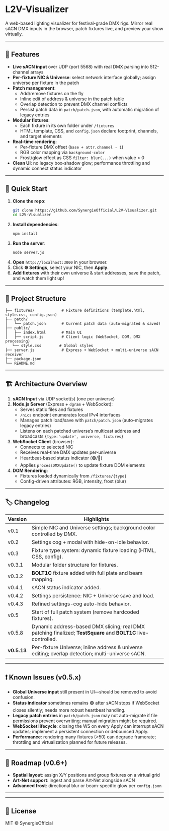 # L2V-Visualizer

A web-based lighting visualizer for festival-grade DMX rigs. Mirror real sACN DMX inputs in the browser, patch fixtures live, and preview your show virtually.

---

## 🔹 Features

- **Live sACN input** over UDP (port 5568) with real DMX parsing into 512-channel arrays
- **Per‑fixture NIC & Universe**: select network interface globally; assign universe per fixture in the patch
- **Patch management**:
  - Add/remove fixtures on the fly
  - Inline edit of address & universe in the patch table
  - Overlap detection to prevent DMX channel conflicts
  - Persist patch data in `patch/patch.json`, with automatic migration of legacy entries
- **Modular fixtures**:
  - Each fixture in its own folder under `/fixtures`
  - HTML template, CSS, and `config.json` declare footprint, channels, and target elements
- **Real-time rendering**:
  - Per-fixture DMX offset (`base + attr.channel - 1`)
  - RGB color mapping via `background-color`
  - Frost/glow effect as CSS `filter: blur(...)` when value > 0
- **Clean UI**: no legacy box-shadow glow; performance throttling and dynamic connect status indicator

---

## 🚀 Quick Start

1. **Clone the repo**:
   ```bash
   git clone https://github.com/SynergieOfficial/L2V-Visualizer.git
   cd L2V-Visualizer
   ```
2. **Install dependencies**:
   ```bash
   npm install
   ```
3. **Run the server**:
   ```bash
   node server.js
   ```
4. **Open** `http://localhost:3000` in your browser.
5. Click **⚙️ Settings**, select your NIC, then **Apply**.
6. **Add fixtures** with their own universe & start addresses, save the patch, and watch them light up!

---

## 📁 Project Structure

```
├── fixtures/            # Fixture definitions (template.html, style.css, config.json)
├── patch/
│   └── patch.json       # Current patch data (auto-migrated & saved)
├── public/
│   ├── index.html       # Main UI
│   ├── script.js        # Client logic (WebSocket, DOM, DMX processing)
   └── style.css        # Global styles
├── server.js            # Express + WebSocket + multi-universe sACN receiver
├── package.json
└── README.md
```

---

## 🏗️ Architecture Overview

1. **sACN Input** via UDP socket(s) (one per universe)
2. **Node.js Server** (Express + `dgram` + WebSocket):
   - Serves static files and fixtures
   - `/nics` endpoint enumerates local IPv4 interfaces
   - Manages patch load/save with `patch/patch.json` (auto-migrates legacy entries)
   - Listens on each patched universe’s multicast address and broadcasts `{type:'update', universe, fixtures}`
3. **WebSocket Client** (browser):
   - Connects to selected NIC
   - Receives real-time DMX updates per-universe
   - Heartbeat-based status indicator (🟢/🔴)
   - Applies `processDMXUpdate()` to update fixture DOM elements
4. **DOM Rendering**:
   - Fixtures loaded dynamically from `/fixtures/{type}`
   - Config-driven attributes: RGB, intensity, frost (blur)

---

## 🏷️ Changelog

| Version     | Highlights                                                                                                     |
| ----------- | -------------------------------------------------------------------------------------------------------------- |
| v0.1        | Simple NIC and Universe settings; background color controlled by DMX.                                          |
| v0.2        | Settings cog + modal with hide-on-idle behavior.                                                               |
| v0.3        | Fixture type system: dynamic fixture loading (HTML, CSS, config).                                              |
| v0.3.1      | Modular folder structure for fixtures.                                                                         |
| v0.3.2      | **BOLT1C** fixture added with full plate and beam mapping.                                                     |
| v0.4.1      | sACN status indicator added.                                                                                   |
| v0.4.2      | Settings persistence: NIC + Universe save and load.                                                            |
| v0.4.3      | Refined settings-cog auto-hide behavior.                                                                       |
| v0.5        | Start of full patch system (remove hardcoded fixtures).                                                        |
| v0.5.8      | Dynamic address-based DMX slicing; real DMX patching finalized; **TestSquare** and **BOLT1C** live-controlled. |
| **v0.5.13** | Per-fixture Universe; inline address & universe editing; overlap detection; multi-universe sACN.               |

---

## ❗ Known Issues (v0.5.x)

- **Global Universe input** still present in UI—should be removed to avoid confusion.
- **Status indicator** sometimes remains 🟢 after sACN stops if WebSocket closes silently; needs more robust heartbeat handling.
- **Legacy patch entries** in `patch/patch.json` may not auto-migrate if file permissions prevent overwriting; manual migration might be required.
- **WebSocket lifecycle**: closing the WS on every Apply can interrupt sACN updates; implement a persistent connection or debounced Apply.
- **Performance**: rendering many fixtures (>50) can degrade framerate; throttling and virtualization planned for future releases.

---

## 🔮 Roadmap (v0.6+)

- **Spatial layout**: assign X/Y positions and group fixtures on a virtual grid
- **Art‑Net support**: ingest and parse Art‑Net alongside sACN
- **Advanced frost**: directional blur or beam-specific glow per `config.json`



---

---

## 📜 License

MIT © SynergieOfficial


